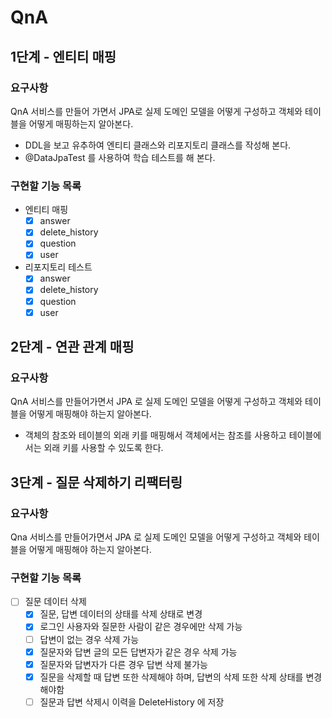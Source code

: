 # QnA

## 1단계 - 엔티티 매핑

### 요구사항
QnA 서비스를 만들어 가면서 JPA로 실제 도메인 모델을 어떻게 구성하고 객체와 테이블을 어떻게 매핑하는지 알아본다.
- DDL을 보고 유추하여 엔티티 클래스와 리포지토리 클래스를 작성해 본다.
- @DataJpaTest 를 사용하여 학습 테스트를 해 본다.

### 구현할 기능 목록
- 엔티티 매핑
  - [x] answer
  - [x] delete_history
  - [x] question
  - [x] user
- 리포지토리 테스트
  - [x] answer
  - [x] delete_history
  - [x] question
  - [x] user

## 2단계 - 연관 관계 매핑

### 요구사항
QnA 서비스를 만들어가면서 JPA 로 실제 도메인 모델을 어떻게 구성하고 객체와 테이블을 어떻게 매핑해야 하는지 알아본다.
- 객체의 참조와 테이블의 외래 키를 매핑해서 객체에서는 참조를 사용하고 테이블에서는 외래 키를 사용할 수 있도록 한다.

## 3단계 - 질문 삭제하기 리팩터링

### 요구사항
Qna 서비스를 만들어가면서 JPA 로 실제 도메인 모델을 어떻게 구성하고 객체와 테이블을 어떻게 매핑해야 하는지 알아본다.

### 구현할 기능 목록
- [ ] 질문 데이터 삭제
  - [x] 질문, 답변 데이터의 상태를 삭제 상태로 변경
  - [x] 로그인 사용자와 질문한 사람이 같은 경우에만 삭제 가능
  - [ ] 답변이 없는 경우 삭제 가능
  - [x] 질문자와 답변 글의 모든 답변자가 같은 경우 삭제 가능
  - [x] 질문자와 답변자가 다른 경우 답변 삭제 불가능
  - [x] 질문을 삭제할 때 답변 또한 삭제해야 하며, 답변의 삭제 또한 삭제 상태를 변경해야함
  - [ ] 질문과 답변 삭제시 이력을 DeleteHistory 에 저장
